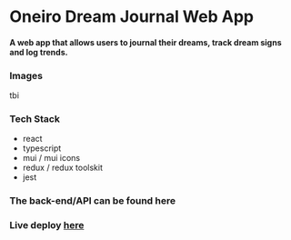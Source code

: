 # Oneiro Dream Journal Web App

#### A web app that allows users to journal their dreams, track dream signs and log trends.

### Images

tbi

### Tech Stack

- react
- typescript
- mui / mui icons
- redux / redux toolskit
- jest

### The back-end/API can be found here

### Live deploy [here](https://www.oneiro.live)
